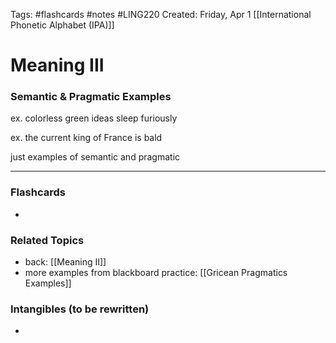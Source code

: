 Tags: #flashcards #notes #LING220
Created: Friday, Apr 1
[[International Phonetic Alphabet (IPA)]]

# Meaning III
### Semantic & Pragmatic Examples

ex. colorless green ideas sleep furiously


ex. the current king of France is bald

just examples of semantic and pragmatic



---
### Flashcards
- 


### Related Topics
- back: [[Meaning II]]
- more examples from blackboard practice: [[Gricean Pragmatics Examples]]



### Intangibles (to be rewritten)
-